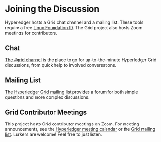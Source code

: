 # Joining the Discussion

<!--
  Copyright (c) 2018-2019, Bitwise IO, Inc.
  Copyright (c) 2015-2017, Intel Corporation.
  Licensed under Creative Commons Attribution 4.0 International License
  https://creativecommons.org/licenses/by/4.0/
-->

Hyperledger hosts a Grid chat channel and a mailing list. These tools require a
free [Linux Foundation ID](https://identity.linuxfoundation.org). The Grid project
also hosts Zoom meetings for contributors.

## Chat

[The #grid channel](https://chat.hyperledger.org/channel/grid) is the place to
go for up-to-the-minute Hyperledger Grid discussions, from quick help to
involved conversations.

## Mailing List

[The Hyperledger Grid mailing list](https://lists.hyperledger.org/g/grid)
provides a forum for both simple questions and more complex discussions.

## Grid Contributor Meetings

This project hosts Grid contributor meetings on Zoom. For meeting announcements,
see the [Hyperledger meeting
calendar](https://wiki.hyperledger.org/display/HYP/Calendar+of+Public+Meetings)
or the [Grid mailing
list](https://lists.hyperledger.org/g/grid). Lurkers are welcome! Feel free to
just listen.
